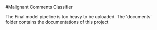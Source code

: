 #Malignant Comments Classifier


The Final model pipeline is too heavy to be uploaded.
The 'documents' folder contains the documentations of this project
